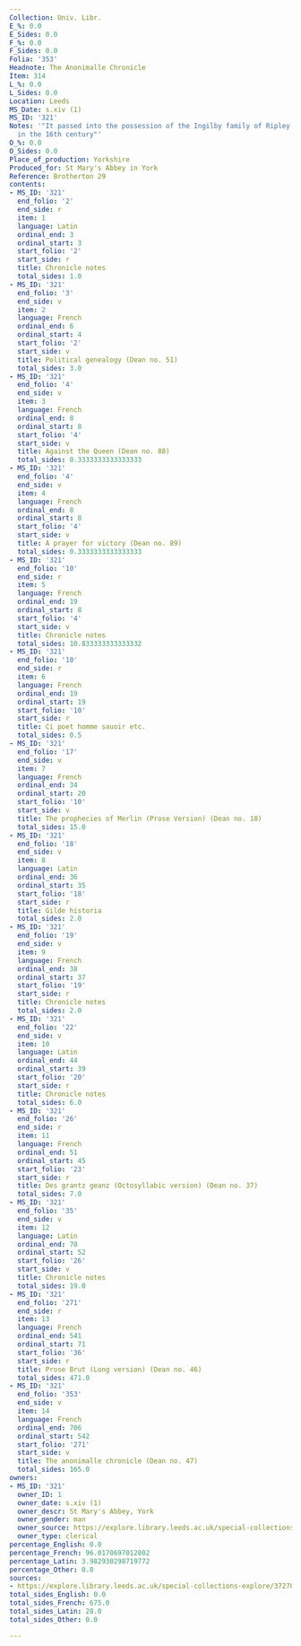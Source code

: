 ```yaml
---
Collection: Univ. Libr.
E_%: 0.0
E_Sides: 0.0
F_%: 0.0
F_Sides: 0.0
Folia: '353'
Headnote: The Anonimalle Chronicle
Item: 314
L_%: 0.0
L_Sides: 0.0
Location: Leeds
MS_Date: s.xiv (1)
MS_ID: '321'
Notes: '"It passed into the possession of the Ingilby family of Ripley Castle probably
  in the 16th century"'
O_%: 0.0
O_Sides: 0.0
Place_of_production: Yorkshire
Produced_for: St Mary's Abbey in York
Reference: Brotherton 29
contents:
- MS_ID: '321'
  end_folio: '2'
  end_side: r
  item: 1
  language: Latin
  ordinal_end: 3
  ordinal_start: 3
  start_folio: '2'
  start_side: r
  title: Chronicle notes
  total_sides: 1.0
- MS_ID: '321'
  end_folio: '3'
  end_side: v
  item: 2
  language: French
  ordinal_end: 6
  ordinal_start: 4
  start_folio: '2'
  start_side: v
  title: Political genealogy (Dean no. 51)
  total_sides: 3.0
- MS_ID: '321'
  end_folio: '4'
  end_side: v
  item: 3
  language: French
  ordinal_end: 8
  ordinal_start: 8
  start_folio: '4'
  start_side: v
  title: Against the Queen (Dean no. 88)
  total_sides: 0.3333333333333333
- MS_ID: '321'
  end_folio: '4'
  end_side: v
  item: 4
  language: French
  ordinal_end: 8
  ordinal_start: 8
  start_folio: '4'
  start_side: v
  title: A prayer for victory (Dean no. 89)
  total_sides: 0.3333333333333333
- MS_ID: '321'
  end_folio: '10'
  end_side: r
  item: 5
  language: French
  ordinal_end: 19
  ordinal_start: 8
  start_folio: '4'
  start_side: v
  title: Chronicle notes
  total_sides: 10.833333333333332
- MS_ID: '321'
  end_folio: '10'
  end_side: r
  item: 6
  language: French
  ordinal_end: 19
  ordinal_start: 19
  start_folio: '10'
  start_side: r
  title: Ci poet homme sauoir etc.
  total_sides: 0.5
- MS_ID: '321'
  end_folio: '17'
  end_side: v
  item: 7
  language: French
  ordinal_end: 34
  ordinal_start: 20
  start_folio: '10'
  start_side: v
  title: The prophecies of Merlin (Prose Version) (Dean no. 18)
  total_sides: 15.0
- MS_ID: '321'
  end_folio: '18'
  end_side: v
  item: 8
  language: Latin
  ordinal_end: 36
  ordinal_start: 35
  start_folio: '18'
  start_side: r
  title: Gilde historia
  total_sides: 2.0
- MS_ID: '321'
  end_folio: '19'
  end_side: v
  item: 9
  language: French
  ordinal_end: 38
  ordinal_start: 37
  start_folio: '19'
  start_side: r
  title: Chronicle notes
  total_sides: 2.0
- MS_ID: '321'
  end_folio: '22'
  end_side: v
  item: 10
  language: Latin
  ordinal_end: 44
  ordinal_start: 39
  start_folio: '20'
  start_side: r
  title: Chronicle notes
  total_sides: 6.0
- MS_ID: '321'
  end_folio: '26'
  end_side: r
  item: 11
  language: French
  ordinal_end: 51
  ordinal_start: 45
  start_folio: '23'
  start_side: r
  title: Des grantz geanz (Octosyllabic version) (Dean no. 37)
  total_sides: 7.0
- MS_ID: '321'
  end_folio: '35'
  end_side: v
  item: 12
  language: Latin
  ordinal_end: 70
  ordinal_start: 52
  start_folio: '26'
  start_side: v
  title: Chronicle notes
  total_sides: 19.0
- MS_ID: '321'
  end_folio: '271'
  end_side: r
  item: 13
  language: French
  ordinal_end: 541
  ordinal_start: 71
  start_folio: '36'
  start_side: r
  title: Prose Brut (Long version) (Dean no. 46)
  total_sides: 471.0
- MS_ID: '321'
  end_folio: '353'
  end_side: v
  item: 14
  language: French
  ordinal_end: 706
  ordinal_start: 542
  start_folio: '271'
  start_side: v
  title: The anonimalle chronicle (Dean no. 47)
  total_sides: 165.0
owners:
- MS_ID: '321'
  owner_ID: 1
  owner_date: s.xiv (1)
  owner_descr: St Mary's Abbey, York
  owner_gender: man
  owner_source: https://explore.library.leeds.ac.uk/special-collections-explore/372703
  owner_type: clerical
percentage_English: 0.0
percentage_French: 96.0170697012802
percentage_Latin: 3.982930298719772
percentage_Other: 0.0
sources:
- https://explore.library.leeds.ac.uk/special-collections-explore/372703
total_sides_English: 0.0
total_sides_French: 675.0
total_sides_Latin: 28.0
total_sides_Other: 0.0

---
```

